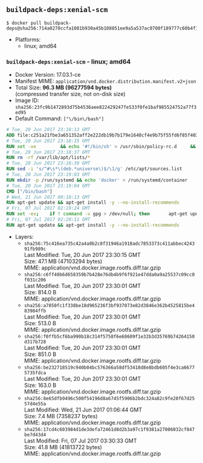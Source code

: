 ## `buildpack-deps:xenial-scm`

```console
$ docker pull buildpack-deps@sha256:714a0270ccfa1081b930a45b108851ee9a5a537ac0700f189777c60b4f183bc6
```

-	Platforms:
	-	linux; amd64

### `buildpack-deps:xenial-scm` - linux; amd64

-	Docker Version: 17.03.1-ce
-	Manifest MIME: `application/vnd.docker.distribution.manifest.v2+json`
-	Total Size: **96.3 MB (96277594 bytes)**  
	(compressed transfer size, not on-disk size)
-	Image ID: `sha256:23fc9b1472893d75b4536aee822429247fe533f0fe1baf985524752a77f3ed95`
-	Default Command: `["\/bin\/bash"]`

```dockerfile
# Tue, 20 Jun 2017 23:18:13 GMT
ADD file:c251a21fbe3a651352aff2e222db19b7b179e1640cf4e9b75f55fd6f85f40366 in / 
# Tue, 20 Jun 2017 23:18:35 GMT
RUN set -xe 		&& echo '#!/bin/sh' > /usr/sbin/policy-rc.d 	&& echo 'exit 101' >> /usr/sbin/policy-rc.d 	&& chmod +x /usr/sbin/policy-rc.d 		&& dpkg-divert --local --rename --add /sbin/initctl 	&& cp -a /usr/sbin/policy-rc.d /sbin/initctl 	&& sed -i 's/^exit.*/exit 0/' /sbin/initctl 		&& echo 'force-unsafe-io' > /etc/dpkg/dpkg.cfg.d/docker-apt-speedup 		&& echo 'DPkg::Post-Invoke { "rm -f /var/cache/apt/archives/*.deb /var/cache/apt/archives/partial/*.deb /var/cache/apt/*.bin || true"; };' > /etc/apt/apt.conf.d/docker-clean 	&& echo 'APT::Update::Post-Invoke { "rm -f /var/cache/apt/archives/*.deb /var/cache/apt/archives/partial/*.deb /var/cache/apt/*.bin || true"; };' >> /etc/apt/apt.conf.d/docker-clean 	&& echo 'Dir::Cache::pkgcache ""; Dir::Cache::srcpkgcache "";' >> /etc/apt/apt.conf.d/docker-clean 		&& echo 'Acquire::Languages "none";' > /etc/apt/apt.conf.d/docker-no-languages 		&& echo 'Acquire::GzipIndexes "true"; Acquire::CompressionTypes::Order:: "gz";' > /etc/apt/apt.conf.d/docker-gzip-indexes 		&& echo 'Apt::AutoRemove::SuggestsImportant "false";' > /etc/apt/apt.conf.d/docker-autoremove-suggests
# Tue, 20 Jun 2017 23:18:37 GMT
RUN rm -rf /var/lib/apt/lists/*
# Tue, 20 Jun 2017 23:18:39 GMT
RUN sed -i 's/^#\s*\(deb.*universe\)$/\1/g' /etc/apt/sources.list
# Tue, 20 Jun 2017 23:19:03 GMT
RUN mkdir -p /run/systemd && echo 'docker' > /run/systemd/container
# Tue, 20 Jun 2017 23:19:04 GMT
CMD ["/bin/bash"]
# Wed, 21 Jun 2017 00:18:13 GMT
RUN apt-get update && apt-get install -y --no-install-recommends 		ca-certificates 		curl 		wget 	&& rm -rf /var/lib/apt/lists/*
# Fri, 07 Jul 2017 02:19:24 GMT
RUN set -ex; 	if ! command -v gpg > /dev/null; then 		apt-get update; 		apt-get install -y --no-install-recommends 			gnupg2 			dirmngr 		; 		rm -rf /var/lib/apt/lists/*; 	fi
# Fri, 07 Jul 2017 02:20:11 GMT
RUN apt-get update && apt-get install -y --no-install-recommends 		bzr 		git 		mercurial 		openssh-client 		subversion 				procps 	&& rm -rf /var/lib/apt/lists/*
```

-	Layers:
	-	`sha256:75c416ea735c42a4a0b2c8f31946a1918adc7853373c411abbec424391fb989c`  
		Last Modified: Tue, 20 Jun 2017 23:30:15 GMT  
		Size: 47.1 MB (47103294 bytes)  
		MIME: application/vnd.docker.image.rootfs.diff.tar.gzip
	-	`sha256:c6ff40b6d658359b7b428e76db4b9f6f921e47dda0a9a25537c09cc0f031c206`  
		Last Modified: Tue, 20 Jun 2017 23:30:01 GMT  
		Size: 814.0 B  
		MIME: application/vnd.docker.image.rootfs.diff.tar.gzip
	-	`sha256:a7050fc1f338be18d965236f3bf937073e82d3846e362b4525815be483984ffb`  
		Last Modified: Tue, 20 Jun 2017 23:30:01 GMT  
		Size: 513.0 B  
		MIME: application/vnd.docker.image.rootfs.diff.tar.gzip
	-	`sha256:f0ffb5cf6ba990b18c314f5758f6e68609f1e32b3d35769b74264150d317b728`  
		Last Modified: Tue, 20 Jun 2017 23:30:01 GMT  
		Size: 851.0 B  
		MIME: application/vnd.docker.image.rootfs.diff.tar.gzip
	-	`sha256:be232718519c940b04bc576366a58df53418d8e8bdb605f4e3ca66775735fdca`  
		Last Modified: Tue, 20 Jun 2017 23:30:01 GMT  
		Size: 163.0 B  
		MIME: application/vnd.docker.image.rootfs.diff.tar.gzip
	-	`sha256:8e65dfb9496c500f54196d8a6745f5906b2bdc324a82c9fe20f67d2557d4e55a`  
		Last Modified: Wed, 21 Jun 2017 01:06:44 GMT  
		Size: 7.4 MB (7358237 bytes)  
		MIME: application/vnd.docker.image.rootfs.diff.tar.gzip
	-	`sha256:17cd4c603984d1de3defa72461d8d2b3a97c1f9381a27006032cf847be7d43d4`  
		Last Modified: Fri, 07 Jul 2017 03:30:33 GMT  
		Size: 41.8 MB (41813722 bytes)  
		MIME: application/vnd.docker.image.rootfs.diff.tar.gzip
